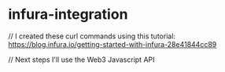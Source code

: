 # infura-integration

// I created these curl commands using this tutorial: https://blog.infura.io/getting-started-with-infura-28e41844cc89

// Next steps I'll use the Web3 Javascript API